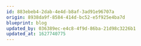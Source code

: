```yaml
---
id: 883ebeb4-2dab-4e4d-b8af-3ad91e96707a
origin: 8938da9f-8584-414d-bc52-e5f925e4ba7d
blueprint: blog
updated_by: 036389ec-e4c8-4f9d-86ba-21d98c3226b1
updated_at: 1627740775
---
```

